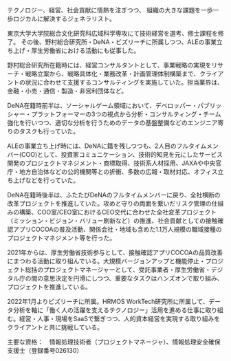 テクノロジー、経営、社会貢献に情熱を注ぎつつ、
組織の大きな課題を一歩一歩ロジカルに解決するジェネラリスト。

東京大学大学院総合文化研究科広域科学専攻にて技術経営を選考、修士課程を修了。 その後、野村総合研究所・DeNA・ビズリーチに所属しつつ、ALEの事業立ち上げ・厚生労働省における活動にも従事した。

野村総合研究所在籍時には、経営コンサルタントとして、事業戦略の実現をリサーチ・戦略立案から、戦略具体化・業務改革・計画管理体制構築まで、クライアントの状況に合わせて支援するコンサルティングを実施していた。担当業界は、金融・小売・通信・製造・非営利団体など。

DeNA在籍時前半は、ソーシャルゲーム領域において、デベロッパー・パブリッシャー・プラットフォーマーの3つの視点から分析・コンサルティング・チーム強化を行いつつ、適切な分析を行うためのデータの基盤整備などのエンジニア寄りのタスクも行っていた。

ALEの事業立ち上げ時には、DeNAに籍を残しつつも、2人目のフルタイムメンバー(COO)として、投資家コミュニケーション、技術的知見を元にしたサービス開発のプロジェクトマネジメント・商標取得、技術系人材採用、JAXAや中央官庁・地方自治体などの公的機関等との折衝、多数の広報・取材対応、オフィス立ち上げなどを行っていた。

DeNA在籍時後半は、ふたたびDeNAのフルタイムメンバーに戻り、全社横断の改革プロジェクトを推進していた。攻めと守りの両面を繋いだリスク管理の仕組みの構築、COO室/CEO室におけるCEO交代に合わせた全社変革プロジェクト（ミッション・ビジョン・バリュー刷新など）の推進、社会貢献としての接触確認アプリCOCOAの普及活動、関係会社・地域も含めた1.1万人規模の職域接種のプロジェクトマネジメント等を行った。

2021年からは、厚生労働省技術参与として、接触確認アプリCOCOAの品質改善にまつわる活動に取り組んでいる。大規模バージョンアップと機能停止・プロジェクト総括のプロジェクトマネージャーとして、受託事業者・厚生労働省・デジタル庁の間の意思決定を円滑にしつつ、重要なタスクはハンズオンで取り組み、プロジェクトを推進している。

2022年1月よりビズリーチに所属。HRMOS WorkTech研究所に所属して、データ分析を軸に「働く人の活躍を支えるテクノロジー」活用を進める仕事に取り組む。経営・人事・現場をSaaSで繋ぎつつ、人的資本経営を実現する取り組みをクライアントと共に挑戦している。

主要な資格：　情報処理技術者（プロジェクトマネージャ）、情報処理安全確保支援士（登録番号026130）

